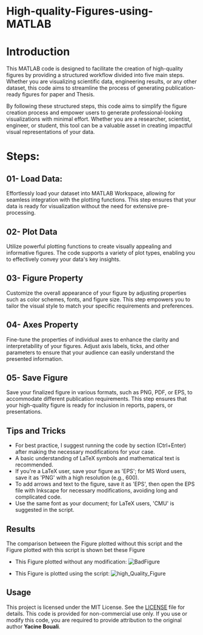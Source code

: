 # High-quality-Figures-using-MATLAB
# Introduction
This MATLAB code is designed to facilitate the creation of high-quality figures by providing a structured workflow divided into five main steps. Whether you are visualizing scientific data, engineering results, or any other dataset, this code aims to streamline the process of generating publication-ready figures for paper and Thesis.

By following these structured steps, this code aims to simplify the figure creation process and empower users to generate professional-looking visualizations with minimal effort. Whether you are a researcher, scientist, engineer, or student, this tool can be a valuable asset in creating impactful visual representations of your data.

# Steps:  
## 01- Load Data:
Effortlessly load your dataset into MATLAB Workspace, allowing for seamless integration with the plotting functions. This step ensures that your data is ready for visualization without the need for extensive pre-processing.

## 02- Plot Data
Utilize powerful plotting functions to create visually appealing and informative figures. The code supports a variety of plot types, enabling you to effectively convey your data's key insights.

## 03- Figure Property
Customize the overall appearance of your figure by adjusting properties such as color schemes, fonts, and figure size. This step empowers you to tailor the visual style to match your specific requirements and preferences.

## 04- Axes Property
Fine-tune the properties of individual axes to enhance the clarity and interpretability of your figures. Adjust axis labels, ticks, and other parameters to ensure that your audience can easily understand the presented information.

## 05- Save Figure
Save your finalized figure in various formats, such as PNG, PDF, or EPS, to accommodate different publication requirements. This step ensures that your high-quality figure is ready for inclusion in reports, papers, or presentations.

## Tips and Tricks
* For best practice, I suggest running the code by section (Ctrl+Enter) after making the necessary modifications for your case.
* A basic understanding of LaTeX symbols and mathematical text is recommended.
* If you're a LaTeX user, save your figure as 'EPS'; for MS Word users, save it as 'PNG' with a high resolution (e.g., 600).
* To add arrows and text to the figure, save it as 'EPS', then open the EPS file with Inkscape for necessary modifications, avoiding long and complicated code.
* Use the same font as your document; for LaTeX users, 'CMU' is suggested in the script.

## Results
The comparison between the Figure plotted without this script and the Figure plotted with this script is shown bet these Figure
* This Figure plotted without any modification: 
![BadFigure](https://github.com/Yacine-Bouali/High-quality-Figures-using-MATLAB/assets/50526427/d4a6bfe5-d87b-4338-bfe3-1a81e9eb04cc)

* This Figure is plotted using the script:
![high_Quality_Figure](https://github.com/Yacine-Bouali/High-quality-Figures-using-MATLAB/assets/50526427/e433985a-eea1-4bec-8f10-8b11f1d2e10f)





## Usage
This project is licensed under the MIT License. See the [LICENSE](LICENSE) file for details.
This code is provided for non-commercial use only. If you use or modify this code, you are required to provide attribution to the original author **Yacine Bouali**.

